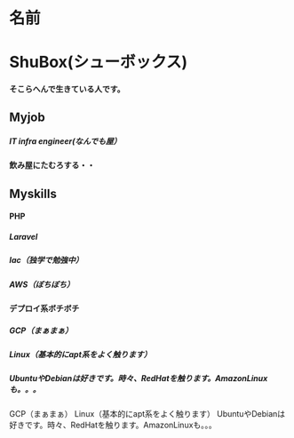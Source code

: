 # 名前

# ShuBox(シューボックス)

#### そこらへんで生きている人です。
 
## Myjob

##### IT infra engineer(なんでも屋）
####  飲み屋にたむろする・・

## Myskills
#### PHP
##### Laravel
##### Iac（独学で勉強中）
##### AWS（ぼちぼち）
####  デプロイ系ボチボチ
##### GCP（まぁまぁ）
##### Linux（基本的にapt系をよく触ります）
##### UbuntuやDebianは好きです。時々、RedHatを触ります。AmazonLinuxも。。。


GCP（まぁまぁ）
Linux（基本的にapt系をよく触ります）
UbuntuやDebianは好きです。時々、RedHatを触ります。AmazonLinuxも。。。


